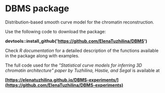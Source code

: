 # DBMS package
Distribution-based smooth curve model for the chromatin reconstruction.

Use the following code to download the package:

**devtools::install_github('https://github.com/ElenaTuzhilina/DBMS')**

Check *R documentation* for a detailed description of the functions available in the package along with examples.

The full code used for the *"Statistical curve models for inferring 3D chromatin architecture" paper by Tuzhilina, Hastie, and Segal* is available at

**[https://elenatuzhilina.github.io/DBMS-experiments/](https://github.com/ElenaTuzhilina/DBMS-experiments)**

